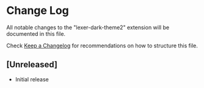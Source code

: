 # Change Log

All notable changes to the "lexer-dark-theme2" extension will be documented in this file.

Check [Keep a Changelog](http://keepachangelog.com/) for recommendations on how to structure this file.

## [Unreleased]

- Initial release
